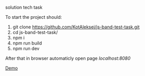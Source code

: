 solution tech task

To start the project should: 
1. git clone https://github.com/KotAleksei/js-band-test-task.git
2. cd js-band-test-task/
3. npm i
4. npm run build
5. npm run dev 

After that in browser automaticly open page *localhost:8080*

[Demo](https://kotaleksei.github.io/js-band-test-task/)